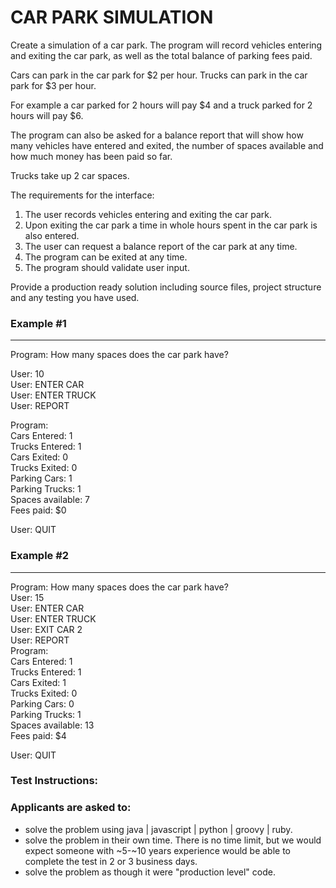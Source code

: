 CAR PARK SIMULATION
=====================================================

Create a simulation of a car park. The 
program will record vehicles entering and exiting the car 
park, as well as the total balance of parking fees paid.

Cars can park in the car park for $2 per hour.
Trucks can park in the car park for $3 per hour.

For example a car parked for 2 hours will pay $4
and a truck parked for 2 hours will pay $6.

The program can also be asked for a balance report that 
will show how many vehicles have entered and exited, 
the number of spaces available and how much money has 
been paid so far.

Trucks take up 2 car spaces.

The requirements for the interface:

1. The user records vehicles entering and exiting the 
car park.
2. Upon exiting the car park a time in whole hours 
spent in the car park is also entered.
3. The user can request a balance report of the car park
 at any time.
4. The program can be exited at any time.
5. The program should validate user input.

Provide a production ready solution including source 
files, project structure and any testing you have used.


### Example #1

--------------------------------------------------

Program: How many spaces does the car park have?

User: 10 <br>
User: ENTER CAR <br>
User: ENTER TRUCK <br>
User: REPORT <br>

Program: <br>
Cars Entered: 1 <br>
Trucks Entered: 1 <br>
Cars Exited: 0 <br>
Trucks Exited: 0 <br>
Parking Cars: 1 <br>
Parking Trucks: 1 <br>
Spaces available: 7 <br>
Fees paid: $0 <br>

User: QUIT <br>


### Example #2

--------------------------------------------------

Program: How many spaces does the car park have? <br>
User: 15 <br>
User: ENTER CAR <br>
User: ENTER TRUCK <br>
User: EXIT CAR 2 <br>
User: REPORT <br>
Program: <br>
Cars Entered: 1 <br>
Trucks Entered: 1 <br>
Cars Exited: 1 <br>
Trucks Exited: 0 <br>
Parking Cars: 0 <br>
Parking Trucks: 1 <br>
Spaces available: 13 <br>
Fees paid: $4 <br>

User: QUIT <br>


### Test Instructions:

### Applicants are asked to: 
- solve the problem using java | javascript | python | groovy | ruby. 
- solve the problem in their own time. There is no time limit, but we would expect someone with ~5-~10 years experience would be able to complete the test in 2 or 3 business days.
- solve the problem as though it were "production level" code.


